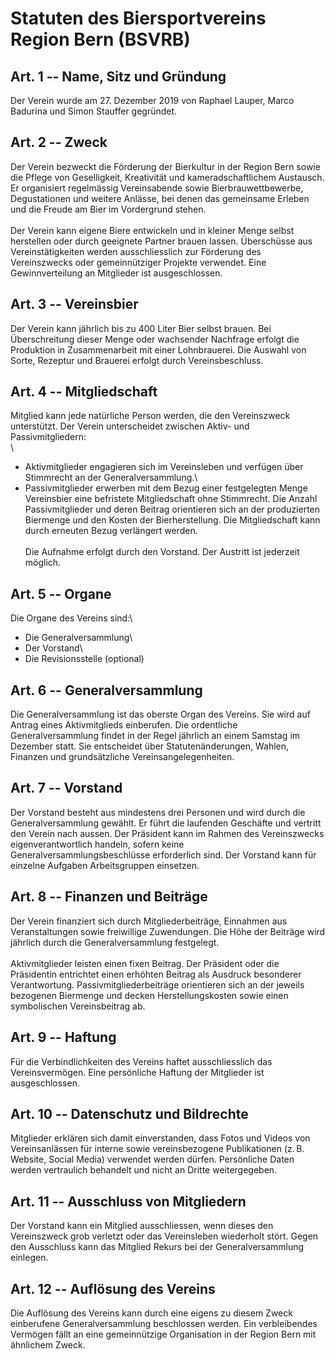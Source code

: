 # Statuten des Biersportvereins Region Bern (BSVRB)

## Art. 1 -- Name, Sitz und Gründung

Der Verein wurde am 27. Dezember 2019 von Raphael Lauper, Marco Badurina
und Simon Stauffer gegründet.

## Art. 2 -- Zweck

Der Verein bezweckt die Förderung der Bierkultur in der Region Bern
sowie die Pflege von Geselligkeit, Kreativität und kameradschaftlichem
Austausch. Er organisiert regelmässig Vereinsabende sowie
Bierbrauwettbewerbe, Degustationen und weitere Anlässe, bei denen das
gemeinsame Erleben und die Freude am Bier im Vordergrund stehen.\
\
Der Verein kann eigene Biere entwickeln und in kleiner Menge selbst
herstellen oder durch geeignete Partner brauen lassen. Überschüsse aus
Vereinstätigkeiten werden ausschliesslich zur Förderung des
Vereinszwecks oder gemeinnütziger Projekte verwendet. Eine
Gewinnverteilung an Mitglieder ist ausgeschlossen.

## Art. 3 -- Vereinsbier

Der Verein kann jährlich bis zu 400 Liter Bier selbst brauen. Bei
Überschreitung dieser Menge oder wachsender Nachfrage erfolgt die
Produktion in Zusammenarbeit mit einer Lohnbrauerei. Die Auswahl von
Sorte, Rezeptur und Brauerei erfolgt durch Vereinsbeschluss.

## Art. 4 -- Mitgliedschaft

Mitglied kann jede natürliche Person werden, die den Vereinszweck
unterstützt. Der Verein unterscheidet zwischen Aktiv- und
Passivmitgliedern:\
\
- Aktivmitglieder engagieren sich im Vereinsleben und verfügen über
Stimmrecht an der Generalversammlung.\
- Passivmitglieder erwerben mit dem Bezug einer festgelegten Menge
Vereinsbier eine befristete Mitgliedschaft ohne Stimmrecht. Die Anzahl
Passivmitglieder und deren Beitrag orientieren sich an der produzierten
Biermenge und den Kosten der Bierherstellung. Die Mitgliedschaft kann
durch erneuten Bezug verlängert werden.\
\
Die Aufnahme erfolgt durch den Vorstand. Der Austritt ist jederzeit
möglich.

## Art. 5 -- Organe

Die Organe des Vereins sind:\
- Die Generalversammlung\
- Der Vorstand\
- Die Revisionsstelle (optional)

## Art. 6 -- Generalversammlung

Die Generalversammlung ist das oberste Organ des Vereins. Sie wird auf
Antrag eines Aktivmitglieds einberufen. Die ordentliche
Generalversammlung findet in der Regel jährlich an einem Samstag im
Dezember statt. Sie entscheidet über Statutenänderungen, Wahlen,
Finanzen und grundsätzliche Vereinsangelegenheiten.

## Art. 7 -- Vorstand

Der Vorstand besteht aus mindestens drei Personen und wird durch die
Generalversammlung gewählt. Er führt die laufenden Geschäfte und
vertritt den Verein nach aussen. Der Präsident kann im Rahmen des
Vereinszwecks eigenverantwortlich handeln, sofern keine
Generalversammlungsbeschlüsse erforderlich sind. Der Vorstand kann für
einzelne Aufgaben Arbeitsgruppen einsetzen.

## Art. 8 -- Finanzen und Beiträge

Der Verein finanziert sich durch Mitgliederbeiträge, Einnahmen aus
Veranstaltungen sowie freiwillige Zuwendungen. Die Höhe der Beiträge
wird jährlich durch die Generalversammlung festgelegt.\
\
Aktivmitglieder leisten einen fixen Beitrag. Der Präsident oder die
Präsidentin entrichtet einen erhöhten Beitrag als Ausdruck besonderer
Verantwortung. Passivmitgliederbeiträge orientieren sich an der jeweils
bezogenen Biermenge und decken Herstellungskosten sowie einen
symbolischen Vereinsbeitrag ab.

## Art. 9 -- Haftung

Für die Verbindlichkeiten des Vereins haftet ausschliesslich das
Vereinsvermögen. Eine persönliche Haftung der Mitglieder ist
ausgeschlossen.

## Art. 10 -- Datenschutz und Bildrechte

Mitglieder erklären sich damit einverstanden, dass Fotos und Videos von
Vereinsanlässen für interne sowie vereinsbezogene Publikationen (z. B.
Website, Social Media) verwendet werden dürfen. Persönliche Daten werden
vertraulich behandelt und nicht an Dritte weitergegeben.

## Art. 11 -- Ausschluss von Mitgliedern

Der Vorstand kann ein Mitglied ausschliessen, wenn dieses den
Vereinszweck grob verletzt oder das Vereinsleben wiederholt stört. Gegen
den Ausschluss kann das Mitglied Rekurs bei der Generalversammlung
einlegen.

## Art. 12 -- Auflösung des Vereins

Die Auflösung des Vereins kann durch eine eigens zu diesem Zweck
einberufene Generalversammlung beschlossen werden. Ein verbleibendes
Vermögen fällt an eine gemeinnützige Organisation in der Region Bern mit
ähnlichem Zweck.
